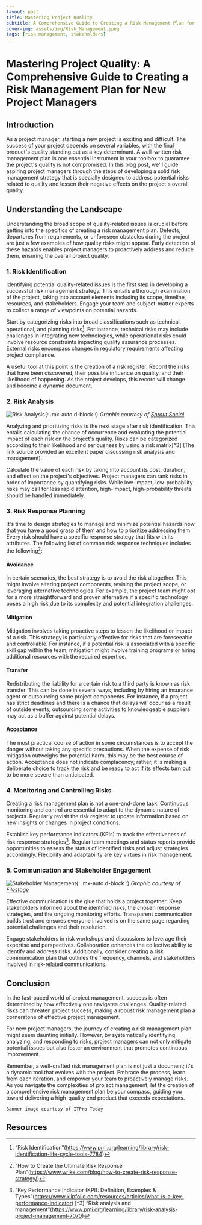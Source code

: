 ```yaml
---
layout: post
title: Mastering Project Quality
subtitle: A Comprehensive Guide to Creating a Risk Management Plan for New Project Managers
cover-img: assets/img/Risk_Management.jpeg
tags: [risk management, stakeholders]
---
```


# Mastering Project Quality: A Comprehensive Guide to Creating a Risk Management Plan for New Project Managers

## Introduction

As a project manager, starting a new project is exciting and difficult. The success of your project depends on several variables, with the final product's quality standing out as a key determinant. A well-written risk management plan is one essential instrument in your toolbox to guarantee the project's quality is not compromised. In this blog post, we'll guide aspiring project managers through the steps of developing a solid risk management strategy that is specially designed to address potential risks related to quality and lessen their negative effects on the project's overall quality.

## Understanding the Landscape

Understanding the broad scope of quality-related issues is crucial before getting into the specifics of creating a risk management plan. Defects, departures from requirements, or unforeseen obstacles during the project are just a few examples of how quality risks might appear. Early detection of these hazards enables project managers to proactively address and reduce them, ensuring the overall project quality.

### 1. Risk Identification

Identifying potential quality-related issues is the first step in developing a successful risk management strategy. This entails a thorough examination of the project, taking into account elements including its scope, timeline, resources, and stakeholders. Engage your team and subject-matter experts to collect a range of viewpoints on potential hazards.

Start by categorizing risks into broad classifications such as technical, operational, and planning risks[^4]. For instance, technical risks may include challenges in integrating new technologies, while operational risks could involve resource constraints impacting quality assurance processes. External risks encompass changes in regulatory requirements affecting project compliance.

A useful tool at this point is the creation of a risk register. Record the risks that have been discovered, their possible influence on quality, and their likelihood of happening. As the project develops, this record will change and become a dynamic document.

### 2. Risk Analysis

![Risk Analysis](/agile-blog/assets/img/Risk_Analysis.jpg){: .mx-auto.d-block :}
*Graphic courtesy of [Sprout Social](https://sproutsocial.com/insights/competitor-analysis-tools/)*

Analyzing and prioritizing risks is the next stage after risk identification. This entails calculating the chance of occurrence and evaluating the potential impact of each risk on the project's quality. Risks can be categorized according to their likelihood and seriousness by using a risk matrix[^3] (The link source provided an excellent paper discussing risk analysis and management).

Calculate the value of each risk by taking into account its cost, duration, and effect on the project's objectives. Project managers can rank risks in order of importance by quantifying risks. While low-impact, low-probability risks may call for less rapid attention, high-impact, high-probability threats should be handled immediately.

### 3. Risk Response Planning

It's time to design strategies to manage and minimize potential hazards now that you have a good grasp of them and how to prioritize addressing them. Every risk should have a specific response strategy that fits with its attributes. The following list of common risk response techniques includes the following[^1]:

#### Avoidance

In certain scenarios, the best strategy is to avoid the risk altogether. This might involve altering project components, revising the project scope, or leveraging alternative technologies. For example, the project team might opt for a more straightforward and proven alternative if a specific technology poses a high risk due to its complexity and potential integration challenges.

#### Mitigation

Mitigation involves taking proactive steps to lessen the likelihood or impact of a risk. This strategy is particularly effective for risks that are foreseeable and controllable. For instance, if a potential risk is associated with a specific skill gap within the team, mitigation might involve training programs or hiring additional resources with the required expertise.

#### Transfer

Redistributing the liability for a certain risk to a third party is known as risk transfer. This can be done in several ways, including by hiring an insurance agent or outsourcing some project components. For instance, if a project has strict deadlines and there is a chance that delays will occur as a result of outside events, outsourcing some activities to knowledgeable suppliers may act as a buffer against potential delays.

#### Acceptance

The most practical course of action in some circumstances is to accept the danger without taking any specific precautions. When the expense of risk mitigation outweighs the potential harm, this may be the best course of action. Acceptance does not indicate complacency; rather, it is making a deliberate choice to track the risk and be ready to act if its effects turn out to be more severe than anticipated.

### 4. Monitoring and Controlling Risks

Creating a risk management plan is not a one-and-done task. Continuous monitoring and control are essential to adapt to the dynamic nature of projects. Regularly revisit the risk register to update information based on new insights or changes in project conditions.

Establish key performance indicators (KPIs) to track the effectiveness of risk response strategies[^2]. Regular team meetings and status reports provide opportunities to assess the status of identified risks and adjust strategies accordingly. Flexibility and adaptability are key virtues in risk management.

### 5. Communication and Stakeholder Engagement

![Stakeholder Management](/agile-blog/assets/img/Stakeholder_Management.png){: .mx-auto.d-block :}
*Graphic courtesy of [Filestage](https://filestage.io/blog/stakeholder-management/)*

Effective communication is the glue that holds a project together. Keep stakeholders informed about the identified risks, the chosen response strategies, and the ongoing monitoring efforts. Transparent communication builds trust and ensures everyone involved is on the same page regarding potential challenges and their resolution.

Engage stakeholders in risk workshops and discussions to leverage their expertise and perspectives. Collaboration enhances the collective ability to identify and address risks. Additionally, consider creating a risk communication plan that outlines the frequency, channels, and stakeholders involved in risk-related communications.

## Conclusion

In the fast-paced world of project management, success is often determined by how effectively one navigates challenges. Quality-related risks can threaten project success, making a robust risk management plan a cornerstone of effective project management.

For new project managers, the journey of creating a risk management plan might seem daunting initially. However, by systematically identifying, analyzing, and responding to risks, project managers can not only mitigate potential issues but also foster an environment that promotes continuous improvement.

Remember, a well-crafted risk management plan is not just a document; it's a dynamic tool that evolves with the project. Embrace the process, learn from each iteration, and empower your team to proactively manage risks. As you navigate the complexities of project management, let the creation of a comprehensive risk management plan be your compass, guiding you toward delivering a high-quality end product that exceeds expectations.

~~~
Banner image courtesy of ITPro Today
~~~

## Resources

[^1]: “How to Create the Ultimate Risk Response Plan”(https://www.wrike.com/blog/how-to-create-risk-response-strategy/)
[^2]: “Key Performance Indicator (KPI): Definition, Examples & Types”(https://www.klipfolio.com/resources/articles/what-is-a-key-performance-indicator)
[^3] “Risk analysis and management”(https://www.pmi.org/learning/library/risk-analysis-project-management-7070)
[^4]: “Risk Identification”(https://www.pmi.org/learning/library/risk-identification-life-cycle-tools-7784)
